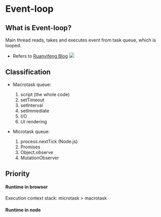 # Event-loop

## What is Event-loop?
Main thread reads, takes and executes event from task queue, which is looped.
* Refers to [Ruanyifeng Blog](http://www.ruanyifeng.com/blog/2014/10/event-loop.html)
  <image src='./image/Event-loop.jpg' />

## Classification
* Macrotask queue:
  1. script (the whole code)
  2. setTimeout
  3. setInterval
  4. setImmediate
  5. I/O
  6. UI rendering

* Microtask queue:
  1. process.nextTick (Node.js)
  2. Promises
  3. Object.observe
  4. MutationObserver

## Priority
#### Runtime in browser
Execution context stack:
microtask > macrotask

#### Runtime in node